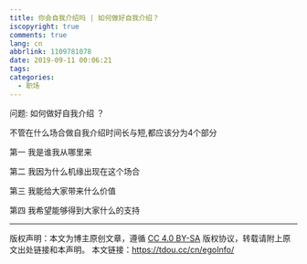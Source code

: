 ```yaml
---
title: 你会自我介绍吗 | 如何做好自我介绍？
iscopyright: true
comments: true
lang: cn
abbrlink: 1109781078
date: 2019-09-11 00:06:21
tags:
categories:
  - 职场
---
```



问题: 如何做好自我介绍 ？

不管在什么场合做自我介绍时间长与短,都应该分为4个部分

第一 我是谁我从哪里来

第二 我因为什么机缘出现在这个场合

第三 我能给大家带来什么价值

第四 我希望能够得到大家什么的支持



--- 

版权声明：本文为博主原创文章，遵循 [CC 4.0 BY-SA](http://creativecommons.org/licenses/by-sa/4.0/) 版权协议，转载请附上原文出处链接和本声明。
本文链接：https://tdou.cc/cn/egoInfo/